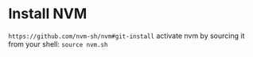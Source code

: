 # Install NVM

`https://github.com/nvm-sh/nvm#git-install`
activate nvm by sourcing it from your shell: `source nvm.sh`
